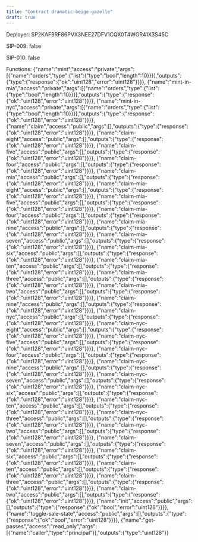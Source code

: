 ```yaml
---
title: "Contract dramatic-beige-gazelle"
draft: true
---
```

Deployer: SP2KAF9RF86PVX3NEE27DFV1CQX0T4WGR41X3S45C

SIP-009: false

SIP-010: false

Functions:
{"name":"mint","access":"private","args":[{"name":"orders","type":{"list":{"type":"bool","length":10}}}],"outputs":{"type":{"response":{"ok":"uint128","error":"uint128"}}}}, {"name":"mint-in-mia","access":"private","args":[{"name":"orders","type":{"list":{"type":"bool","length":10}}}],"outputs":{"type":{"response":{"ok":"uint128","error":"uint128"}}}}, {"name":"mint-in-nyc","access":"private","args":[{"name":"orders","type":{"list":{"type":"bool","length":10}}}],"outputs":{"type":{"response":{"ok":"uint128","error":"uint128"}}}}, {"name":"claim","access":"public","args":[],"outputs":{"type":{"response":{"ok":"uint128","error":"uint128"}}}}, {"name":"claim-eight","access":"public","args":[],"outputs":{"type":{"response":{"ok":"uint128","error":"uint128"}}}}, {"name":"claim-five","access":"public","args":[],"outputs":{"type":{"response":{"ok":"uint128","error":"uint128"}}}}, {"name":"claim-four","access":"public","args":[],"outputs":{"type":{"response":{"ok":"uint128","error":"uint128"}}}}, {"name":"claim-mia","access":"public","args":[],"outputs":{"type":{"response":{"ok":"uint128","error":"uint128"}}}}, {"name":"claim-mia-eight","access":"public","args":[],"outputs":{"type":{"response":{"ok":"uint128","error":"uint128"}}}}, {"name":"claim-mia-five","access":"public","args":[],"outputs":{"type":{"response":{"ok":"uint128","error":"uint128"}}}}, {"name":"claim-mia-four","access":"public","args":[],"outputs":{"type":{"response":{"ok":"uint128","error":"uint128"}}}}, {"name":"claim-mia-nine","access":"public","args":[],"outputs":{"type":{"response":{"ok":"uint128","error":"uint128"}}}}, {"name":"claim-mia-seven","access":"public","args":[],"outputs":{"type":{"response":{"ok":"uint128","error":"uint128"}}}}, {"name":"claim-mia-six","access":"public","args":[],"outputs":{"type":{"response":{"ok":"uint128","error":"uint128"}}}}, {"name":"claim-mia-ten","access":"public","args":[],"outputs":{"type":{"response":{"ok":"uint128","error":"uint128"}}}}, {"name":"claim-mia-three","access":"public","args":[],"outputs":{"type":{"response":{"ok":"uint128","error":"uint128"}}}}, {"name":"claim-mia-two","access":"public","args":[],"outputs":{"type":{"response":{"ok":"uint128","error":"uint128"}}}}, {"name":"claim-nine","access":"public","args":[],"outputs":{"type":{"response":{"ok":"uint128","error":"uint128"}}}}, {"name":"claim-nyc","access":"public","args":[],"outputs":{"type":{"response":{"ok":"uint128","error":"uint128"}}}}, {"name":"claim-nyc-eight","access":"public","args":[],"outputs":{"type":{"response":{"ok":"uint128","error":"uint128"}}}}, {"name":"claim-nyc-five","access":"public","args":[],"outputs":{"type":{"response":{"ok":"uint128","error":"uint128"}}}}, {"name":"claim-nyc-four","access":"public","args":[],"outputs":{"type":{"response":{"ok":"uint128","error":"uint128"}}}}, {"name":"claim-nyc-nine","access":"public","args":[],"outputs":{"type":{"response":{"ok":"uint128","error":"uint128"}}}}, {"name":"claim-nyc-seven","access":"public","args":[],"outputs":{"type":{"response":{"ok":"uint128","error":"uint128"}}}}, {"name":"claim-nyc-six","access":"public","args":[],"outputs":{"type":{"response":{"ok":"uint128","error":"uint128"}}}}, {"name":"claim-nyc-ten","access":"public","args":[],"outputs":{"type":{"response":{"ok":"uint128","error":"uint128"}}}}, {"name":"claim-nyc-three","access":"public","args":[],"outputs":{"type":{"response":{"ok":"uint128","error":"uint128"}}}}, {"name":"claim-nyc-two","access":"public","args":[],"outputs":{"type":{"response":{"ok":"uint128","error":"uint128"}}}}, {"name":"claim-seven","access":"public","args":[],"outputs":{"type":{"response":{"ok":"uint128","error":"uint128"}}}}, {"name":"claim-six","access":"public","args":[],"outputs":{"type":{"response":{"ok":"uint128","error":"uint128"}}}}, {"name":"claim-ten","access":"public","args":[],"outputs":{"type":{"response":{"ok":"uint128","error":"uint128"}}}}, {"name":"claim-three","access":"public","args":[],"outputs":{"type":{"response":{"ok":"uint128","error":"uint128"}}}}, {"name":"claim-two","access":"public","args":[],"outputs":{"type":{"response":{"ok":"uint128","error":"uint128"}}}}, {"name":"init","access":"public","args":[],"outputs":{"type":{"response":{"ok":"bool","error":"uint128"}}}}, {"name":"toggle-sale-state","access":"public","args":[],"outputs":{"type":{"response":{"ok":"bool","error":"uint128"}}}}, {"name":"get-passes","access":"read_only","args":[{"name":"caller","type":"principal"}],"outputs":{"type":"uint128"}}
